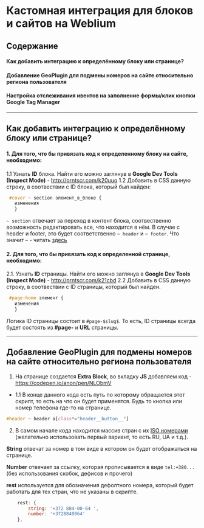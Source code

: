 # Кастомная интеграция для блоков и сайтов на Weblium

## Содержание
#### __Как добавить интеграцию к определённому блоку или странице?__
#### __Добавление GeoPlugin для подмены номеров на сайте относительно региона пользователя__
####  __Настройка отслеживания ивентов на заполнение формы/клик кнопки Google Tag Manager__

---

## Как добавить интеграцию к определённому блоку или странице?

#### 1. Для того, что бы привязать код к __определенному блоку__ на сайте, необходимо:

1.1 Узнать __ID__ блока. Найти его можно заглянув в __Google Dev Tools (Inspect Mode)__ - http://prntscr.com/k20uuo
1.2 Добавить в CSS данную строку, в соотвествии с ID блока, который был найден:
```css
 #cover ~ section элемент_в_блоке {
   изменения
   }
```
`~ section` отвечает за переход в контент блока, соотвественно возможность редактировать все, что находится в нём.
В случае с header и footer, это будет соответственно `~ header` и `~ footer`. Что значит `~` - читать [здесь](http://htmlbook.ru/css/selector/sibling)


#### 2. Для того, что бы привязать код к __определенной странице__, необходимо:

2.1. Узнать __ID__ страницы. Найти его можно заглянув в __Google Dev Tools (Inspect Mode)__ - http://prntscr.com/k21cbd
2.2 Добавить в CSS данную строку, в соотвествии с ID страницы, который был найден. 
```css
 #page-home элемент {
   изменения
   }
```
Логика ID страницы состоит в `#page-$slug$`. То есть, ID страницы всегда будет состоять из __#page-__ и __URL__ страницы.

---

## __Добавление GeoPlugin для подмены номеров на сайте относительно региона пользователя__

1. На странице создается __Extra Block__, во вкладку __JS__ добавляем код - https://codepen.io/anon/pen/NLObmV
* 1.1  В конце данного кода есть путь по которому обращается этот скрипт, то есть на что он будет применятся. Будь то кнопка или номер телефона где-то на странице. 
```css
#header ~ header a[class*="header__button__"]
```
2. В самом начале кода находится массив стран с их [ISO номерами](https://countrycode.org/) (желательно использовать первый вариант, то есть RU, UA и т.д.).

__String__ отвечат за номер в том виде в котором он будет отображаться на странице.

__Number__ отвечает за ссылку, которая прописывается в виде `tel:+380...` (без использования скобок, дефисов и прочего)

__rest__ используется для обозначения дефолтного номера, который будет работать для тех стран, что не указаны в скрипте.
```js
	rest: {
		string: '+372 884-00-64 ',
		number: '+3728840064'
	},
``` 
